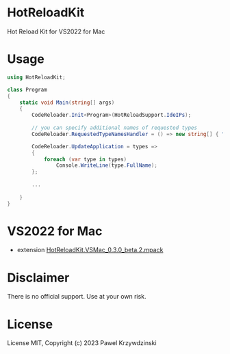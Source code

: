 # HotReloadKit

Hot Reload Kit for VS2022 for Mac

# Usage 

```cs
using HotReloadKit;

class Program
{
    static void Main(string[] args)
    {
        CodeReloader.Init<Program>(HotReloadSupport.IdeIPs);        
        
        // you can specify additional names of requested types
        CodeReloader.RequestedTypeNamesHandler = () => new string[] { "HotReloadExample.MyClass" };

        CodeReloader.UpdateApplication = types =>
        {
            foreach (var type in types) 
                Console.WriteLine(type.FullName);
        };
          
        ...
        
    }
}  
```

# VS2022 for Mac

- extension [HotReloadKit.VSMac_0.3.0_beta.2.mpack](https://github.com/idexus/HotReloadKit/releases)

# Disclaimer

There is no official support. Use at your own risk.

# License

License MIT, Copyright (c) 2023 Pawel Krzywdzinski
